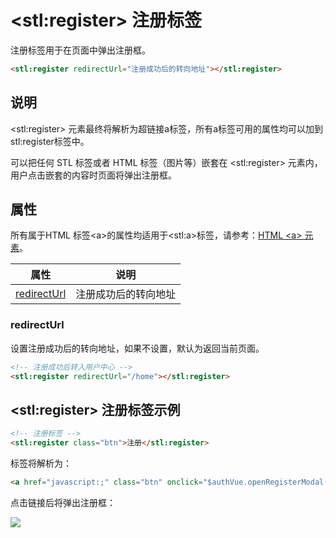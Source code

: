 # &lt;stl:register&gt; 注册标签

注册标签用于在页面中弹出注册框。

```html
<stl:register redirectUrl="注册成功后的转向地址"></stl:register>
```

## 说明

&lt;stl:register&gt; 元素最终将解析为超链接a标签，所有a标签可用的属性均可以加到stl:register标签中。

可以把任何 STL 标签或者 HTML 标签（图片等）嵌套在 &lt;stl:register&gt; 元素内，用户点击嵌套的内容时页面将弹出注册框。

## 属性

所有属于HTML 标签&lt;a&gt;的属性均适用于&lt;stl:a&gt;标签，请参考：[HTML &lt;a&gt; 元素](http://docs.siteserver.cn/stl/#/reference_html/a)。

| 属性                                         | 说明                 |
| -------------------------------------------- | -------------------- |
| [redirectUrl](register?id=redirectUrl)   | 注册成功后的转向地址             |

### redirectUrl

设置注册成功后的转向地址，如果不设置，默认为返回当前页面。

```html
<!-- 注册成功后转入用户中心 -->
<stl:register redirectUrl="/home"></stl:register>
```

## &lt;stl:register&gt; 注册标签示例

```html
<!-- 注册标签 -->
<stl:register class="btn">注册</stl:register>
```

标签将解析为：
```html
<a href="javascript:;" class="btn" onclick="$authVue.openRegisterModal()">注册</a>
```

点击链接后将弹出注册框：

![](./assets/register/01.png)